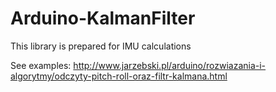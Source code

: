 Arduino-KalmanFilter
====================

This library is prepared for IMU calculations

See examples: http://www.jarzebski.pl/arduino/rozwiazania-i-algorytmy/odczyty-pitch-roll-oraz-filtr-kalmana.html


